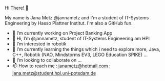 
Hi There! 👋

My name is Jana Metz @jannametz and I'm a student of IT-Systems Engineering by Hasso Plattner Institut. I'm also a GitHub fun. 

- 🔭 I’m currently working on Project Banking App 
- 👋 Hi, I’m @jannametz, student of IT-Systems Engineering am HPI
- 👀 I’m interested in robotik
- 🌱 I’m currently learning the things which i need to explore more, Java, C++, Robotik (NAO, Mindstorms EV3, LEGO   Education SPIKE)  ...
- 💞️ I’m looking to collaborate on ...
- 📫 How to reach me : janametz@hotmail.com
                   : jana.metz@student.hpi.uni-potsdam.de

